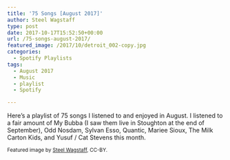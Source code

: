 ```yaml
---
title: '75 Songs [August 2017]'
author: Steel Wagstaff
type: post
date: 2017-10-17T15:52:50+00:00
url: /75-songs-august-2017/
featured_image: /2017/10/detroit_002-copy.jpg
categories:
  - Spotify Playlists
tags:
  - August 2017
  - Music
  - playlist
  - Spotify

---
```

Here&#8217;s a playlist of 75 songs I listened to and enjoyed in August. I listened to a fair amount of My Bubba (I saw them live in Stoughton at the end of September), Odd Nosdam, Sylvan Esso, Quantic, Mariee Sioux, The Milk Carton Kids, and Yusuf / Cat Stevens this month.



<small>Featured image by <a href="https://steelwagstaff.info">Steel Wagstaff</a>, CC-BY.</small>